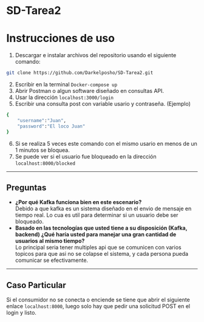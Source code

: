 ﻿# SD-Tarea2
# Instrucciones de uso
1. Descargar e instalar archivos del repositorio usando el siguiente comando:
```bash
git clone https://github.com/Darkelposho/SD-Tarea2.git
```
2. Escribir en la terminal ```Docker-compose up```
3. Abrir Postman o algun software diseñado en consultas API.
4. Usar la dirección `localhost:3000/login`
5. Escribir una consulta post con variable usario y contraseña.
(Ejemplo)  
```bash
{
    "username":"Juan",
    "password":"El loco Juan"
}
```
6. Si se realiza 5 veces este comando con el mismo usario en menos de un 1 minutos se bloquea.
7. Se puede ver si el usuario fue bloqueado en la dirección `localhost:8000/blocked`
----
**Preguntas**
----
- __¿Por qué Kafka funciona bien en este escenario?__<br />
    Debido a que kafka es un sistema diseñado en el envio de mensaje en tiempo real. Lo cua es util para determinar si un usuario debe ser bloqueado.
- __Basado en las tecnologías que usted tiene a su disposición  (Kafka, backend) ¿Qué haría usted para manejar una gran cantidad de usuarios al mismo tiempo?__<br />
    Lo principal seria tener multiples api que se comunicen con varios topicos para que asi no se colapse el sistema, y cada persona pueda comunicar se efectivamente. 
---
**Caso Particular**
---
Si el consumidor no se conecta o enciende se tiene que abrir el siguiente enlace `localhost:8000`, luego solo hay que pedir una solicitud POST en el login y listo.

